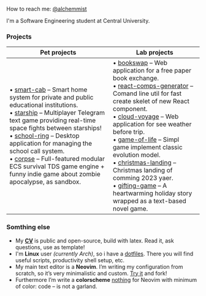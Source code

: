 How to reach me: [@alchemmist](https://t.me/alchemmist)

I'm a Software Engineering student at Central University.
### Projects
| Pet projects | **Lab projects** |
| --- | --- |
| • [smart-cab](https://github.com/smart-cab) – Smart home system for private and public educational institutions. <br> • [starship](https://github.com/starship-crew) – Multiplayer Telegram text game providing real-time space fights between starships! <br> • [school-ring](https://github.com/alchemmist/school-ring) – Desktop application for managing the school call system. <br> • [corpse](https://github.com/corpse-inc/corpse) – Full-featured modular ECS survival TDS game engine + funny indie game about zombie apocalypse, as sandbox.<br> | • [bookswap](https://github.com/alchemmist/bookswap) – Web application for a free paper book exchange. <br> • [react-comps-generator](https://github.com/alchemmist/react-comps-generator) – Comand line util for fast create skelet of new React component. <br> • [cloud-voyage](https://github.com/alchemmist/cloud) – Web application for see weather before trip. <br> • [game-of-life](https://github.com/alchemmist/christmas-landing) – Simpl game implement classic evolution model. <br> • [christmas-landing](https://github.com/alchemmist/christmas-landing) – Christmas landing of comming 2023 yaer. <br> • [gifting-game](https://github.com/alchemmist/gifting-game) – A heartwarming holiday story wrapped as a text-based novel game.<br> |


### Somthing else
- My **[CV](https://github.com/alchemmist/CV/blob/main/pdf/english.pdf)** is public and open-source, build with latex. Read it, ask questions, use as template!
- I'm **Linux** user _(currently Arch)_, so i have a [dotfiles](https://github.com/alchemmist/.dotfiles). There you will find useful scripts, productivity shell setup, etc.
- My main text editor is a **Neovim**. I’m writing my configuration from scratch, so it’s very minimalistic and custom. [Try it](https://github.com) and fork!
- Furthermore I’m write a **colorscheme** [nothing](https://github.com/alchemmist/nothing.nvim) for Neovim with minimum of color: code – is not a garland.